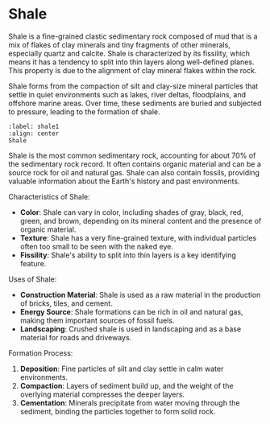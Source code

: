 # Shale

Shale is a fine-grained clastic sedimentary rock composed of mud that is a mix of flakes of clay minerals and tiny fragments of other minerals, especially quartz and calcite. Shale is characterized by its fissility, which means it has a tendency to split into thin layers along well-defined planes. This property is due to the alignment of clay mineral flakes within the rock.

Shale forms from the compaction of silt and clay-size mineral particles that settle in quiet environments such as lakes, river deltas, floodplains, and offshore marine areas. Over time, these sediments are buried and subjected to pressure, leading to the formation of shale.

```{figure} https://upload.wikimedia.org/wikipedia/commons/0/04/Chattanooga_Shale_%28Upper_Devonian%3B_Burkesville_West_Rt._90_roadcut%2C_Kentucky%2C_USA%29_25_%2840541681100%29.jpg
:label: shale1
:align: center
Shale
```

Shale is the most common sedimentary rock, accounting for about 70% of the sedimentary rock record. It often contains organic material and can be a source rock for oil and natural gas. Shale can also contain fossils, providing valuable information about the Earth's history and past environments.

Characteristics of Shale:

- **Color**: Shale can vary in color, including shades of gray, black, red, green, and brown, depending on its mineral content and the presence of organic material.
- **Texture**: Shale has a very fine-grained texture, with individual particles often too small to be seen with the naked eye.
- **Fissility**: Shale's ability to split into thin layers is a key identifying feature.

Uses of Shale:

- **Construction Material**: Shale is used as a raw material in the production of bricks, tiles, and cement.
- **Energy Source**: Shale formations can be rich in oil and natural gas, making them important sources of fossil fuels.
- **Landscaping**: Crushed shale is used in landscaping and as a base material for roads and driveways.

Formation Process:

1. **Deposition**: Fine particles of silt and clay settle in calm water environments.
2. **Compaction**: Layers of sediment build up, and the weight of the overlying material compresses the deeper layers.
3. **Cementation**: Minerals precipitate from water moving through the sediment, binding the particles together to form solid rock.
